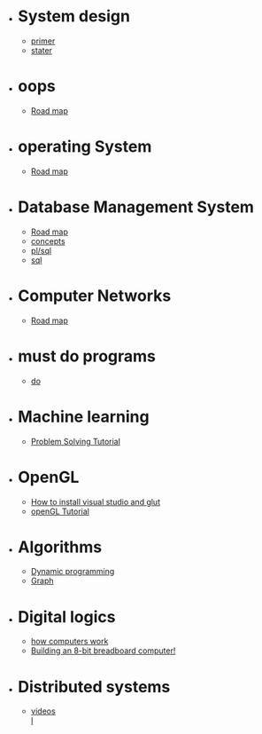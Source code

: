 * # System design #
  * [primer](https://github.com/donnemartin/system-design-primer)
  * [stater](https://www.youtube.com/watch?v=xpDnVSmNFX0&list=PLMCXHnjXnTnvo6alSjVkgxV-VH6EPyvoX&index=1)
* # oops #
  * [Road map](https://whimsical.com/object-oriented-programming-cheatsheet-by-love-babbar-YbSgLatbWQ4R5paV7EgqFw)
* # operating System #
  * [Road map](https://whimsical.com/operating-system-cheatsheet-by-love-babbar-S9tuWBCSQfzoBRF5EDNinQ)
* # Database Management System #
  * [Road map](https://whimsical.com/dbms-roadmap-by-love-babbar-FmUi8ffVop33t3MmpVxPCo)
  * [concepts](https://www.youtube.com/watch?v=7GVFYt6_ZFM&list=PL08903FB7ACA1C2FB)
  * [pl/sql](https://www.youtube.com/playlist?list=PLVlQHNRLflP-B-e7daJkgKPS_vmya5mY6)
  * [sql](https://www.youtube.com/playlist?list=PLVlQHNRLflP8tgE_tO3Ok9JwzKrTHNxDS)
* # Computer Networks #
  * [Road map](https://whimsical.com/networking-cheatsheet-by-love-babbar-FcLExFDezehhfsbDPfZDBv)
* # must do programs #
  * [do](https://www.geeksforgeeks.org/must-do-coding-questions-for-companies-like-amazon-microsoft-adobe/)
* # Machine learning #
  * [Problem Solving Tutorial](https://www.youtube.com/watch?v=O6vwN74aSGY&list=PL4gu8xQu0_5JBO1FKRO5p20wc8DprlOgn)
* # OpenGL #
  * [How to install visual studio and glut](https://youtu.be/XOtY4yzitdk)
   * [openGL Tutorial](https://www.youtube.com/watch?v=3aJ8OR1C6pk&list=PLWzp0Bbyy_3jy34HlDrEWlcG3rF99gkvk)
* # Algorithms #
  * [Dynamic programming](https://www.youtube.com/watch?v=oBt53YbR9Kk&t=5s&ab_channel=freeCodeCamp.org)
  * [Graph](https://www.youtube.com/watch?v=tWVWeAqZ0WU&t=10s&ab_channel=freeCodeCamp.org)
* # Digital logics #
  * [how computers work](https://www.youtube.com/watch?v=QZwneRb-zqA&ab_channel=SebastianLague)
  * [Building an 8-bit breadboard computer!](https://www.youtube.com/watch?v=HyznrdDSSGM&list=PLowKtXNTBypGqImE405J2565dvjafglHU&ab_channel=BenEater)
* # Distributed systems #
  * [videos](https://www.youtube.com/playlist?list=PLNPUF5QyWU8PydLG2cIJrCvnn5I_exhYx)  
[l](https://docs.google.com/spreadsheets/d/1YZiuTF_iU1iW0fOwvv83j8WB82CXI8LQPtkWMU9nDOg/edit?usp=drivesdk)
